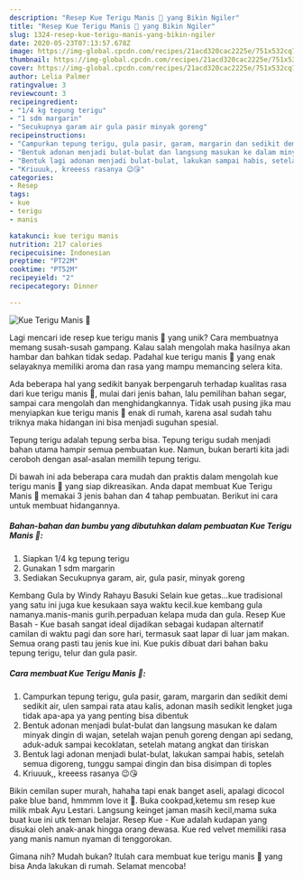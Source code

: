 ```yaml
---
description: "Resep Kue Terigu Manis 🌺 yang Bikin Ngiler"
title: "Resep Kue Terigu Manis 🌺 yang Bikin Ngiler"
slug: 1324-resep-kue-terigu-manis-yang-bikin-ngiler
date: 2020-05-23T07:13:57.678Z
image: https://img-global.cpcdn.com/recipes/21acd320cac2225e/751x532cq70/kue-terigu-manis-🌺-foto-resep-utama.jpg
thumbnail: https://img-global.cpcdn.com/recipes/21acd320cac2225e/751x532cq70/kue-terigu-manis-🌺-foto-resep-utama.jpg
cover: https://img-global.cpcdn.com/recipes/21acd320cac2225e/751x532cq70/kue-terigu-manis-🌺-foto-resep-utama.jpg
author: Lelia Palmer
ratingvalue: 3
reviewcount: 3
recipeingredient:
- "1/4 kg tepung terigu"
- "1 sdm margarin"
- "Secukupnya garam air gula pasir minyak goreng"
recipeinstructions:
- "Campurkan tepung terigu, gula pasir, garam, margarin dan sedikit demi sedikit air, ulen sampai rata atau kalis, adonan masih sedikit lengket juga tidak apa-apa ya yang penting bisa dibentuk"
- "Bentuk adonan menjadi bulat-bulat dan langsung masukan ke dalam minyak dingin di wajan, setelah wajan penuh goreng dengan api sedang, aduk-aduk sampai kecoklatan, setelah matang angkat dan tiriskan"
- "Bentuk lagi adonan menjadi bulat-bulat, lakukan sampai habis, setelah semua digoreng, tunggu sampai dingin dan bisa disimpan di toples"
- "Kriuuuk,, kreeess rasanya 😉😘"
categories:
- Resep
tags:
- kue
- terigu
- manis

katakunci: kue terigu manis 
nutrition: 217 calories
recipecuisine: Indonesian
preptime: "PT22M"
cooktime: "PT52M"
recipeyield: "2"
recipecategory: Dinner

---
```



![Kue Terigu Manis 🌺](https://img-global.cpcdn.com/recipes/21acd320cac2225e/751x532cq70/kue-terigu-manis-🌺-foto-resep-utama.jpg)

Lagi mencari ide resep kue terigu manis 🌺 yang unik? Cara membuatnya memang susah-susah gampang. Kalau salah mengolah maka hasilnya akan hambar dan bahkan tidak sedap. Padahal kue terigu manis 🌺 yang enak selayaknya memiliki aroma dan rasa yang mampu memancing selera kita.

Ada beberapa hal yang sedikit banyak berpengaruh terhadap kualitas rasa dari kue terigu manis 🌺, mulai dari jenis bahan, lalu pemilihan bahan segar, sampai cara mengolah dan menghidangkannya. Tidak usah pusing jika mau menyiapkan kue terigu manis 🌺 enak di rumah, karena asal sudah tahu triknya maka hidangan ini bisa menjadi suguhan spesial.

Tepung terigu adalah tepung serba bisa. Tepung terigu sudah menjadi bahan utama hampir semua pembuatan kue. Namun, bukan berarti kita jadi ceroboh dengan asal-asalan memilih tepung terigu.


Di bawah ini ada beberapa cara mudah dan praktis dalam mengolah kue terigu manis 🌺 yang siap dikreasikan. Anda dapat membuat Kue Terigu Manis 🌺 memakai 3 jenis bahan dan 4 tahap pembuatan. Berikut ini cara untuk membuat hidangannya.

<!--inarticleads1-->

##### Bahan-bahan dan bumbu yang dibutuhkan dalam pembuatan Kue Terigu Manis 🌺:

1. Siapkan 1/4 kg tepung terigu
1. Gunakan 1 sdm margarin
1. Sediakan Secukupnya garam, air, gula pasir, minyak goreng


Kembang Gula by Windy Rahayu Basuki Selain kue getas…kue tradisional yang satu ini juga kue kesukaan saya waktu kecil.kue kembang gula namanya.manis-manis gurih.perpaduan kelapa muda dan gula. Resep Kue Basah - Kue basah sangat ideal dijadikan sebagai kudapan alternatif camilan di waktu pagi dan sore hari, termasuk saat lapar di luar jam makan. Semua orang pasti tau jenis kue ini. Kue pukis dibuat dari bahan baku tepung terigu, telur dan gula pasir. 

<!--inarticleads2-->

##### Cara membuat Kue Terigu Manis 🌺:

1. Campurkan tepung terigu, gula pasir, garam, margarin dan sedikit demi sedikit air, ulen sampai rata atau kalis, adonan masih sedikit lengket juga tidak apa-apa ya yang penting bisa dibentuk
1. Bentuk adonan menjadi bulat-bulat dan langsung masukan ke dalam minyak dingin di wajan, setelah wajan penuh goreng dengan api sedang, aduk-aduk sampai kecoklatan, setelah matang angkat dan tiriskan
1. Bentuk lagi adonan menjadi bulat-bulat, lakukan sampai habis, setelah semua digoreng, tunggu sampai dingin dan bisa disimpan di toples
1. Kriuuuk,, kreeess rasanya 😉😘


Bikin cemilan super murah, hahaha tapi enak banget aseli, apalagi dicocol pake blue band, hmmmm love it 🌹. Buka cookpad,ketemu sm resep kue milik mbak Ayu Lestari. Langsung keinget jaman masih kecil,mama suka buat kue ini utk teman belajar. Resep Kue - Kue adalah kudapan yang disukai oleh anak-anak hingga orang dewasa. Kue red velvet memiliki rasa yang manis namun nyaman di tenggorokan. 

Gimana nih? Mudah bukan? Itulah cara membuat kue terigu manis 🌺 yang bisa Anda lakukan di rumah. Selamat mencoba!
